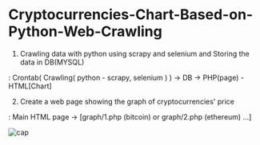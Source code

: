 # Cryptocurrencies-Chart-Based-on-Python-Web-Crawling

1. Crawling data with python using scrapy and selenium and Storing the data in DB(MYSQL)

 : Crontab( Crawling( python - scrapy, selenium ) ) -> DB -> PHP(page) - HTML[Chart]
 
2. Create a web page showing the graph of cryptocurrencies' price

: Main HTML page -> [graph/1.php (bitcoin) or graph/2.php (ethereum) ...]
 
![cap](https://user-images.githubusercontent.com/30895117/41324364-1690f336-6eef-11e8-9cfd-ef152e75c3eb.PNG)
